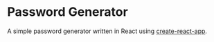 # Password Generator

A simple password generator written in React using [create-react-app](https://reactjs.org/docs/create-a-new-react-app.html).
